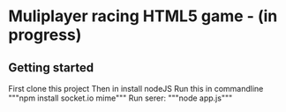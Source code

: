 # Muliplayer racing HTML5 game - (in progress)

## Getting started
First clone this project
Then in install nodeJS
Run this in commandline
"""npm install socket.io mime"""
Run serer:
"""node app.js"""